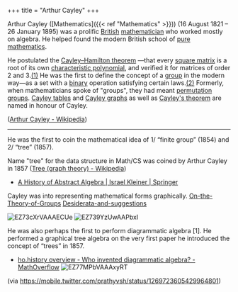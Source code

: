 +++
title = "Arthur Cayley"
+++


Arthur Cayley ([Mathematics]({{< ref "Mathematics" >}})) (16 August 1821 – 26 January 1895) was a prolific [British](https://en.wikipedia.org/wiki/United_Kingdom_of_Great_Britain_and_Ireland) [mathematician](https://en.wikipedia.org/wiki/Mathematician) who worked mostly on algebra. He helped found the modern British school of [pure mathematics](https://en.wikipedia.org/wiki/Pure_mathematics).

He postulated the [Cayley–Hamilton theorem](https://en.wikipedia.org/wiki/Cayley%E2%80%93Hamilton_theorem) —that every [square matrix](https://en.wikipedia.org/wiki/Square_matrix) is a root of its own [characteristic polynomial](https://en.wikipedia.org/wiki/Characteristic_polynomial), and verified it for matrices of order 2 and 3.[(1)](https://en.wikipedia.org/wiki/Arthur_Cayley#cite_note-1) He was the first to define the concept of a [group](https://en.wikipedia.org/wiki/Group_(mathematics)) in the modern way—as a set with a [binary](https://en.wikipedia.org/wiki/Binary_function) operation satisfying certain laws.[(2)](https://en.wikipedia.org/wiki/Arthur_Cayley#cite_note-2) Formerly, when mathematicians spoke of "groups", they had meant [permutation groups](https://en.wikipedia.org/wiki/Permutation_group). [Cayley tables](https://en.wikipedia.org/wiki/Cayley_table) and [Cayley graphs](https://en.wikipedia.org/wiki/Cayley_graph) as well as [Cayley's theorem](https://en.wikipedia.org/wiki/Cayley%27s_theorem) are named in honour of Cayley.

([Arthur Cayley - Wikipedia](https://en.wikipedia.org/wiki/Arthur_Cayley))

---

He was the first to coin the mathematical idea of 1/ “finite group” (1854) and 2/ “tree” (1857).

Name "tree" for the data structure in Math/CS was coined by Arthur Cayley in 1857 ([Tree (graph theory) - Wikipedia](https://en.wikipedia.org/wiki/Tree_(graph_theory)))
- [A History of Abstract Algebra | Israel Kleiner | Springer](https://www.springer.com/gp/book/9780817646844)

Cayley was into representing mathematical forms graphically.
[On-the-Theory-of-Groups](/notes/attachments/On-the-Theory-of-Groups.pdf)
[Desiderata-and-suggestions](/notes/attachments/Desiderata-and-suggestions.pdf)

![EZ73cXrVAAAECUe](/notes/attachments/EZ73cXrVAAAECUe.png)
![EZ739YzUwAAPbxI](/notes/attachments/EZ739YzUwAAPbxI.png)

He was also perhaps the first to perform diagrammatic algebra [1]. He performed a graphical tree algebra on the very first paper he introduced the concept of “trees” in 1857.
- [ho.history overview - Who invented diagrammatic algebra? - MathOverflow](https://mathoverflow.net/questions/168888/who-invented-diagrammatic-algebra)
![EZ77MPbVAAAxyRT](/notes/attachments/EZ77MPbVAAAxyRT.png)

(via https://mobile.twitter.com/prathyvsh/status/1269723605429964801)